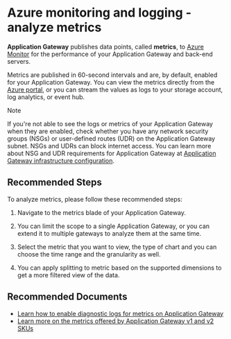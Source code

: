 <properties
    pageTitle="Azure monitoring and logging - analyze metrics"
    description="Azure monitoring and logging - analyze metrics"
    service="microsoft.network"
    resource="applicationgateways"
    authors="v-miegge"
    ms.author="Mario.Liu"
    displayOrder=""
    selfHelpType="generic"
    supportTopicIds="32786122"
    resourceTags=""
    productPesIds="15922"
    ownershipId="CloudNet_AzureApplicationGateway"
    cloudEnvironments="public, Fairfax, usnat, ussec"
    articleId="f8af2728-4c35-410f-ab95-e0fc1b0dd034"
/>

# Azure monitoring and logging - analyze metrics

**Application Gateway** publishes data points, called **metrics**, to [Azure Monitor](https://docs.microsoft.com/azure/azure-monitor/overview) for the performance of your Application Gateway and back-end servers.

Metrics are published in 60-second intervals and are, by default, enabled for your Application Gateway. You can view the metrics directly from the [Azure portal](https://portal.azure.com), or you can stream the values as logs to your storage account, log analytics, or event hub.

> [!NOTE]
> If you're not able to see the logs or metrics of your Application Gateway when they are enabled, check whether you have any network security groups (NSGs) or user-defined routes (UDR) on the Application Gateway subnet. NSGs and UDRs can block internet access. You can learn more about NSG and UDR requirements for Application Gateway at [Application Gateway infrastructure configuration](https://docs.microsoft.com/azure/application-gateway/configuration-infrastructure).

## **Recommended Steps**

To analyze metrics, please follow these recommended steps:

1. Navigate to the metrics blade of your Application Gateway.

2. You can limit the scope to a single Application Gateway, or you can extend it to multiple gateways to analyze them at the same time.

3. Select the metric that you want to view, the type of chart and you can choose the time range and the granularity as well.

4. You can apply splitting to metric based on the supported dimensions to get a more filtered view of the data.

## **Recommended Documents**

- [Learn how to enable diagnostic logs for metrics on Application Gateway](https://docs.microsoft.com/azure/application-gateway/application-gateway-diagnostics)
- [Learn more on the metrics offered by Application Gateway v1 and v2 SKUs](https://docs.microsoft.com/azure/application-gateway/application-gateway-metrics)
